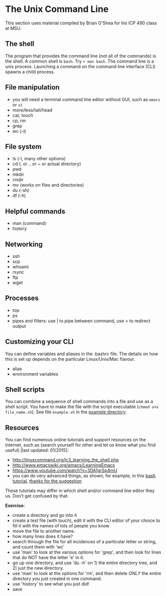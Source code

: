#  The Unix Command Line

This section uses material compiled by Brian O'Shea for his ICP 490 class at MSU.

## The shell
The program that provides the command line (not all of the commands) is the shell. A common shell is `bash`. Try `> man bash`. The command line is a unix process. Launching a command on the command line interface (CLI) spawns a child process.

## File manipulation
* you will need a terminal command line editor without GUI, such as `emacs` or `vi`
* more/less/tail/head
* cat, touch
* cp, rm
* grep
* wc (-l)

## File system
* ls (-l, many other options)
* cd  (. or .. or ~ or actual directory)
* pwd
* mkdir
* rmdir
* mv  (works on files and directories)
* du (-sh)
* df (-h)

## Helpful commands
* man (command)
* history

## Networking
* ssh
* scp
* whoami
* rsync
* ftp
* wget

## Processes
* top
* ps
* pipes and filters: use | to pipe between command, use > to redirect output

## Customizing your CLI
You can define variables and aliases in the .bashrc file. The details on how this is set up depends on the particular Linux/Unix/Mac flavour.

* alias
* environment variables

## Shell scripts

You can combine a sequence of shell commands into a file and use as a shell script. You have to make the file with the script executable (`chmod u+x file_name.sh`). See file `example.sh` in the [example directory](https://github.com/fherwig/physmath248_pilot/blob/master/examples/example.sh).

## Resources
You can find numerous online tutorials and support resources on the internet, such as (search yourself for other and let us know what you find useful) [last updated: 01/2015]:

* <http://linuxcommand.org/lc3_learning_the_shell.php>
* <http://www.emacswiki.org/emacs/LearningEmacs>
* <https://www.youtube.com/watch?v=3DA1grSp4mU>
* you can do very advanced things, as shown, for example, in this [bash tutorial](http://www.funtoo.org/Bash_by_Example,_Part_1), [thanks for the suggestion](https://github.com/Hoverbear)

These tutorials may differ in which shell and/or command line editor they us. Don't get confused by that.

**Exercise:**

- create a directory and go into it
- create a text file (with touch), edit it with the CLI editor of your choice to fill it with the names of lots of people you know
- move the file to another name.
- how many lines does it have?
- search through the file for all incidences of a particular letter or string, and count them with 'wc'
- use 'man' to look at the various options for 'grep', and then look for lines that do NOT have the letter 'e' in it.
- go up one directory, and use 'du -h' on 1) the entire directory tree, and 2) just the new directory.
- use 'man' to look at the options for 'rm', and then delete *ONLY* the entire directory you just created in one command.
- use 'history' to see what you just did!
- save 
